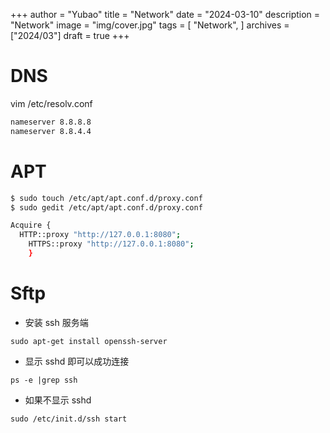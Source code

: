 +++
author = "Yubao"
title = "Network"
date = "2024-03-10"
description = "Network"
image = "img/cover.jpg"
tags = [
    "Network",
]
archives = ["2024/03"]
draft = true
+++

# DNS

vim /etc/resolv.conf

```sh
nameserver 8.8.8.8
nameserver 8.8.4.4
```


# APT

```sh
$ sudo touch /etc/apt/apt.conf.d/proxy.conf
$ sudo gedit /etc/apt/apt.conf.d/proxy.conf
```

```sh
Acquire {
  HTTP::proxy "http://127.0.0.1:8080";
    HTTPS::proxy "http://127.0.0.1:8080";
    }
```

# Sftp

- 安装 ssh 服务端
```
sudo apt-get install openssh-server
```
- 显示 sshd 即可以成功连接
```
ps -e |grep ssh
```
- 如果不显示 sshd
```
sudo /etc/init.d/ssh start
```